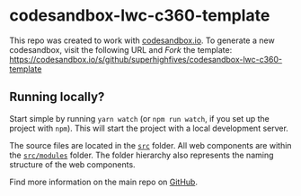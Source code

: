 # codesandbox-lwc-c360-template

This repo was created to work with [codesandbox.io](https://codesandbox.io). To generate a new codesandbox, visit the following URL and _Fork_ the template:
https://codesandbox.io/s/github/superhighfives/codesandbox-lwc-c360-template

## Running locally?

Start simple by running `yarn watch` (or `npm run watch`, if you set up the project with `npm`). This will start the project with a local development server.

The source files are located in the [`src`](./src) folder. All web components are within the [`src/modules`](./src/modules) folder. The folder hierarchy also represents the naming structure of the web components.

Find more information on the main repo on [GitHub](https://github.com/muenzpraeger/create-lwc-app).
